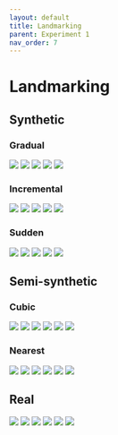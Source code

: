 ```yaml
---
layout: default
title: Landmarking
parent: Experiment 1
nav_order: 7
---
```


# Landmarking

## Synthetic
### Gradual
![](/meta-concept-descriptor/fig_syn/landmarking_grad_0.png)
![](/meta-concept-descriptor/fig_syn/landmarking_grad_1.png)
![](/meta-concept-descriptor/fig_syn/landmarking_grad_2.png)
![](/meta-concept-descriptor/fig_syn/landmarking_grad_3.png)
![](/meta-concept-descriptor/fig_syn/landmarking_grad_4.png)

### Incremental
![](/meta-concept-descriptor/fig_syn/landmarking_inc_0.png)
![](/meta-concept-descriptor/fig_syn/landmarking_inc_1.png)
![](/meta-concept-descriptor/fig_syn/landmarking_inc_2.png)
![](/meta-concept-descriptor/fig_syn/landmarking_inc_3.png)
![](/meta-concept-descriptor/fig_syn/landmarking_inc_4.png)

### Sudden
![](/meta-concept-descriptor/fig_syn/landmarking_sudd_0.png)
![](/meta-concept-descriptor/fig_syn/landmarking_sudd_1.png)
![](/meta-concept-descriptor/fig_syn/landmarking_sudd_2.png)
![](/meta-concept-descriptor/fig_syn/landmarking_sudd_3.png)
![](/meta-concept-descriptor/fig_syn/landmarking_sudd_4.png)

## Semi-synthetic

### Cubic
![](/meta-concept-descriptor/fig_semi/landmarking_cubic_australian_0.png)
![](/meta-concept-descriptor/fig_semi/landmarking_cubic_banknote_0.png)
![](/meta-concept-descriptor/fig_semi/landmarking_cubic_diabetes_0.png)
![](/meta-concept-descriptor/fig_semi/landmarking_cubic_german_0.png)
![](/meta-concept-descriptor/fig_semi/landmarking_cubic_vowel_0.png)
![](/meta-concept-descriptor/fig_semi/landmarking_cubic_wisconsin_0.png)

### Nearest
![](/meta-concept-descriptor/fig_semi/landmarking_nearest_australian_0.png)
![](/meta-concept-descriptor/fig_semi/landmarking_nearest_banknote_0.png)
![](/meta-concept-descriptor/fig_semi/landmarking_nearest_diabetes_0.png)
![](/meta-concept-descriptor/fig_semi/landmarking_nearest_german_0.png)
![](/meta-concept-descriptor/fig_semi/landmarking_nearest_vowel_0.png)
![](/meta-concept-descriptor/fig_semi/landmarking_nearest_wisconsin_0.png)

## Real
![](/meta-concept-descriptor/fig_rel/landmarking_0.png)
![](/meta-concept-descriptor/fig_rel/landmarking_1.png)
![](/meta-concept-descriptor/fig_rel/landmarking_2.png)
![](/meta-concept-descriptor/fig_rel/landmarking_3.png)
![](/meta-concept-descriptor/fig_rel/landmarking_4.png)
![](/meta-concept-descriptor/fig_rel/landmarking_5.png)
